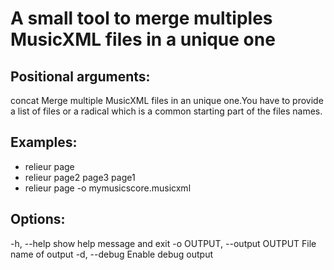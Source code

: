 # A small tool to merge multiples MusicXML files in a unique one

## Positional arguments:
  concat                Merge multiple MusicXML files in an unique one.You have to provide a list of files or a radical which is a common starting part of the files names.

## Examples:
- relieur page
- relieur page2 page3 page1
- relieur page -o mymusicscore.musicxml

## Options:
  -h, --help            show help message and exit
  -o OUTPUT, --output OUTPUT
                        File name of output
  -d, --debug           Enable debug output
